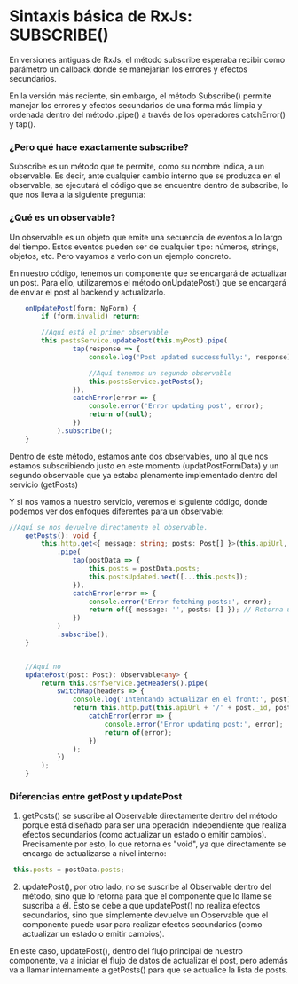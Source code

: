 # Sintaxis básica de RxJs: SUBSCRIBE()

En versiones antiguas de RxJs, el método subscribe esperaba recibir como parámetro un callback donde se manejarían los errores y efectos secundarios.

En la versión más reciente, sin embargo, el método Subscribe() permite manejar los errores y efectos secundarios de una forma más limpia y ordenada dentro del método .pipe() a través de los operadores catchError() y tap().

### ¿Pero qué hace exactamente subscribe?

Subscribe es un método que te permite, como su nombre indica, a un observable. Es decir, ante cualquier cambio interno que se produzca en el observable, se ejecutará el código que se encuentre dentro de subscribe, lo que nos lleva a la siguiente pregunta:

### ¿Qué es un observable?

Un observable es un objeto que emite una secuencia de eventos a lo largo del tiempo. Estos eventos pueden ser de cualquier tipo: números, strings, objetos, etc. Pero vayamos a verlo con un ejemplo concreto.

En nuestro código, tenemos un componente que se encargará de actualizar un post. Para ello, utilizaremos el método onUpdatePost() que se encargará de enviar el post al backend y actualizarlo.

```ts
    onUpdatePost(form: NgForm) {
        if (form.invalid) return;

        //Aquí está el primer observable
        this.postsService.updatePost(this.myPost).pipe(
                tap(response => {
                    console.log('Post updated successfully:', response);

                    //Aquí tenemos un segundo observable
                    this.postsService.getPosts();
                }),
                catchError(error => {
                    console.error('Error updating post', error);
                    return of(null);
                })
            ).subscribe();
    }
```

Dentro de este método, estamos ante dos observables, uno al que nos estamos subscribiendo justo en este momento (updatPostFormData) y un segundo observable que ya estaba plenamente implementado dentro del servicio (getPosts)

Y si nos vamos a nuestro servicio, veremos el siguiente código, donde podemos ver dos enfoques diferentes para un observable:

```ts
//Aquí se nos devuelve directamente el observable.
    getPosts(): void {
        this.http.get<{ message: string; posts: Post[] }>(this.apiUrl, { withCredentials: true })
            .pipe(
                tap(postData => {
                    this.posts = postData.posts;
                    this.postsUpdated.next([...this.posts]);
                }),
                catchError(error => {
                    console.error('Error fetching posts:', error);
                    return of({ message: '', posts: [] }); // Retorna un observable vacío en caso de error
                })
            )
            .subscribe(); 
    }


    //Aquí no
    updatePost(post: Post): Observable<any> {
        return this.csrfService.getHeaders().pipe(
            switchMap(headers => {
                console.log('Intentando actualizar en el front:', post);
                return this.http.put(this.apiUrl + '/' + post._id, post, { headers, withCredentials: true }).pipe(
                    catchError(error => {
                        console.error('Error updating post:', error);
                        return of(error);
                    })
                );
            })
        );
    }
```

### Diferencias entre getPost y updatePost

1. getPosts() se suscribe al Observable directamente dentro del método porque está diseñado para ser una operación independiente que realiza efectos secundarios (como actualizar un estado o emitir cambios). Precisamente por esto, lo que retorna es "void", ya que directamente se encarga de actualizarse a nivel interno:

```typescript
 this.posts = postData.posts;
 ```

 2. updatePost(), por otro lado, no se suscribe al Observable dentro del método, sino que lo retorna para que el componente que lo llame se suscriba a él. Esto se debe a que updatePost() no realiza efectos secundarios, sino que simplemente devuelve un Observable que el componente puede usar para realizar efectos secundarios (como actualizar un estado o emitir cambios).

En este caso, updatePost(), dentro del flujo principal de nuestro componente, va a iniciar el flujo de datos de actualizar el post, pero además va a llamar internamente a getPosts() para que se actualice la lista de posts.
